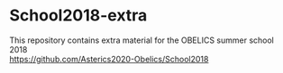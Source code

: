 # School2018-extra

This repository contains extra material for the OBELICS summer school 2018    
https://github.com/Asterics2020-Obelics/School2018
